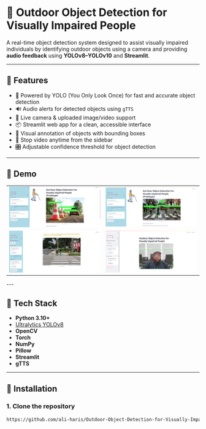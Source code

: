 # 🎯 Outdoor Object Detection for Visually Impaired People

A real-time object detection system designed to assist visually impaired individuals by identifying outdoor objects using a camera and providing **audio feedback** using **YOLOv8–YOLOv10** and **Streamlit**.

---

## 🚀 Features

- 🧠 Powered by YOLO (You Only Look Once) for fast and accurate object detection
- 🔊 Audio alerts for detected objects using `gTTS`
- 📸 Live camera & uploaded image/video support
- 📦 Streamlit web app for a clean, accessible interface
- 🎨 Visual annotation of objects with bounding boxes
- 🛑 Stop video anytime from the sidebar
- 🎛 Adjustable confidence threshold for object detection

---

## 📸 Demo

<table> <tr> <td><img src="img/Screenshot 2024-07-17 113900.png" width="400"/></td> <td><img src="img/Screenshot 2024-08-18 112149.png" width="400"/></td> </tr> <tr> <td><img src="img/Screenshot 2025-07-27 105556.png" width="400"/></td> <td><img src="img/Screenshot 2025-07-27 105818.png" width="400"/></td> </tr> </table>
---

## 🧰 Tech Stack

- **Python 3.10+**
- [Ultralytics YOLOv8](https://github.com/ultralytics/ultralytics)
- **OpenCV**
- **Torch**
- **NumPy**
- **Pillow**
- **Streamlit**
- **gTTS**

---

## 🔧 Installation

### 1. Clone the repository
```bash
https://github.com/ali-haris/Outdoor-Object-Detection-for-Visually-Impaired-People-FYP-.git
